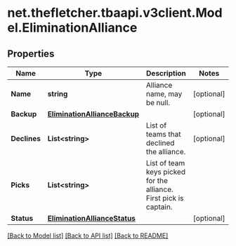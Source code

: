 
# net.thefletcher.tbaapi.v3client.Model.EliminationAlliance

## Properties

Name | Type | Description | Notes
------------ | ------------- | ------------- | -------------
**Name** | **string** | Alliance name, may be null. | [optional] 
**Backup** | [**EliminationAllianceBackup**](EliminationAllianceBackup.md) |  | [optional] 
**Declines** | **List&lt;string&gt;** | List of teams that declined the alliance. | [optional] 
**Picks** | **List&lt;string&gt;** | List of team keys picked for the alliance. First pick is captain. | 
**Status** | [**EliminationAllianceStatus**](EliminationAllianceStatus.md) |  | [optional] 

[[Back to Model list]](../README.md#documentation-for-models)
[[Back to API list]](../README.md#documentation-for-api-endpoints)
[[Back to README]](../README.md)

